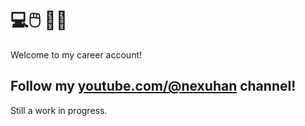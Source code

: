 # 💻🖱️ 📝💼

Welcome to my career account!

## Follow my [youtube.com/@nexuhan](YouTube) channel!

Still a work in progress.
